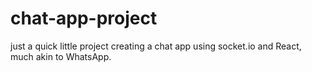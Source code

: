 # chat-app-project

just a quick little project creating a chat app using socket.io and React, much akin to WhatsApp.
